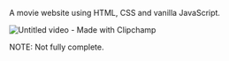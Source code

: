 A movie website using HTML, CSS and vanilla JavaScript. 

![Untitled video - Made with Clipchamp](https://github.com/bogojevski8/Movie-site/assets/155783816/7c8b1aef-caa7-4885-9f86-c4d149d7e5aa)


NOTE: Not fully complete.
